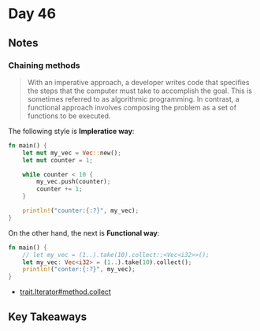 # Day 46

## Notes

### Chaining methods

> With an imperative approach, a developer writes code that specifies the steps that the computer must take to accomplish the goal. This is sometimes referred to as algorithmic programming. In contrast, a functional approach involves composing the problem as a set of functions to be executed.

The following style is **Impleratice way**:

```rust
fn main() {
    let mut my_vec = Vec::new();
    let mut counter = 1;

    while counter < 10 {
        my_vec.push(counter);
        counter += 1;
    }

    println!("counter:{:?}", my_vec);
}
```

On the other hand, the next is **Functional way**:

```rust
fn main() {
    // let my_vec = (1..).take(10).collect::<Vec<i32>>();
    let my_vec: Vec<i32> = (1..).take(10).collect();
    println!("conter:{:?}", my_vec);
}
```

- [trait.Iterator#method.collect](https://doc.rust-lang.org/std/iter/trait.Iterator.html#method.collect)

## Key Takeaways
